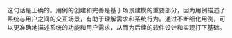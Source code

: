 这句话是正确的。用例的创建和完善是基于场景建模的重要部分，因为用例描述了系统与用户之间的交互场景，有助于理解需求和系统行为。通过不断细化用例，可以更准确地描述系统的功能和用户需求，从而为后续的软件设计和实现打下基础。
